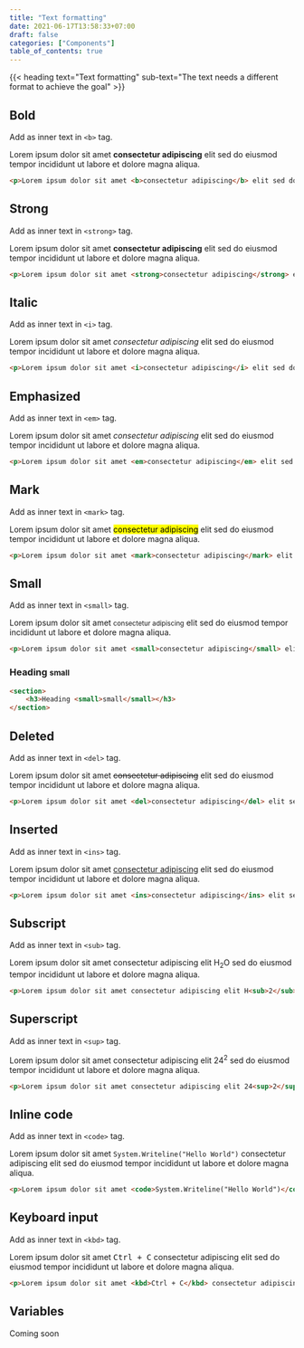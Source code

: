 ```yaml
---
title: "Text formatting"
date: 2021-06-17T13:58:33+07:00
draft: false
categories: ["Components"]
table_of_contents: true
---
```


{{< heading text="Text formatting" sub-text="The text needs a different format to achieve the goal" >}}

## Bold

Add as inner text in `<b>` tag.

<p>Lorem ipsum dolor sit amet <b>consectetur adipiscing</b> elit sed do eiusmod tempor incididunt ut labore et dolore magna aliqua.</p>

``` html
<p>Lorem ipsum dolor sit amet <b>consectetur adipiscing</b> elit sed do eiusmod tempor incididunt ut labore et dolore magna aliqua.</p>
```

## Strong

Add as inner text in `<strong>` tag.

<p>Lorem ipsum dolor sit amet <strong>consectetur adipiscing</strong> elit sed do eiusmod tempor incididunt ut labore et dolore magna aliqua.</p>

``` html
<p>Lorem ipsum dolor sit amet <strong>consectetur adipiscing</strong> elit sed do eiusmod tempor incididunt ut labore et dolore magna aliqua.</p>
```

## Italic

Add as inner text in `<i>` tag.

<p>Lorem ipsum dolor sit amet <i>consectetur adipiscing</i> elit sed do eiusmod tempor incididunt ut labore et dolore magna aliqua.</p>

``` html
<p>Lorem ipsum dolor sit amet <i>consectetur adipiscing</i> elit sed do eiusmod tempor incididunt ut labore et dolore magna aliqua.</p>
```

## Emphasized

Add as inner text in `<em>` tag.

<p>Lorem ipsum dolor sit amet <em>consectetur adipiscing</em> elit sed do eiusmod tempor incididunt ut labore et dolore magna aliqua.</p>

``` html
<p>Lorem ipsum dolor sit amet <em>consectetur adipiscing</em> elit sed do eiusmod tempor incididunt ut labore et dolore magna aliqua.</p>
```

## Mark

Add as inner text in `<mark>` tag.

<p>Lorem ipsum dolor sit amet <mark>consectetur adipiscing</mark> elit sed do eiusmod tempor incididunt ut labore et dolore magna aliqua.</p>

``` html
<p>Lorem ipsum dolor sit amet <mark>consectetur adipiscing</mark> elit sed do eiusmod tempor incididunt ut labore et dolore magna aliqua.</p>
```

## Small

Add as inner text in `<small>` tag.

<p>Lorem ipsum dolor sit amet <small>consectetur adipiscing</small> elit sed do eiusmod tempor incididunt ut labore et dolore magna aliqua.</p>

``` html
<p>Lorem ipsum dolor sit amet <small>consectetur adipiscing</small> elit sed do eiusmod tempor incididunt ut labore et dolore magna aliqua.</p>
```

<section>
    <h3>Heading <small>small</small></h3>
</section>

``` html
<section>
    <h3>Heading <small>small</small></h3>
</section>
```

## Deleted

Add as inner text in `<del>` tag.

<p>Lorem ipsum dolor sit amet <del>consectetur adipiscing</del> elit sed do eiusmod tempor incididunt ut labore et dolore magna aliqua.</p>

``` html
<p>Lorem ipsum dolor sit amet <del>consectetur adipiscing</del> elit sed do eiusmod tempor incididunt ut labore et dolore magna aliqua.</p>
```

## Inserted

Add as inner text in `<ins>` tag.

<p>Lorem ipsum dolor sit amet <ins>consectetur adipiscing</ins> elit sed do eiusmod tempor incididunt ut labore et dolore magna aliqua.</p>

``` html
<p>Lorem ipsum dolor sit amet <ins>consectetur adipiscing</ins> elit sed do eiusmod tempor incididunt ut labore et dolore magna aliqua.</p>
```

## Subscript

Add as inner text in `<sub>` tag.

<p>Lorem ipsum dolor sit amet consectetur adipiscing elit H<sub>2</sub>O sed do eiusmod tempor incididunt ut labore et dolore magna aliqua.</p>

``` html
<p>Lorem ipsum dolor sit amet consectetur adipiscing elit H<sub>2</sub>O sed do eiusmod tempor incididunt ut labore et dolore magna aliqua.</p>
```

## Superscript

Add as inner text in `<sup>` tag.

<p>Lorem ipsum dolor sit amet consectetur adipiscing elit 24<sup>2</sup> sed do eiusmod tempor incididunt ut labore et dolore magna aliqua.</p>

``` html
<p>Lorem ipsum dolor sit amet consectetur adipiscing elit 24<sup>2</sup> sed do eiusmod tempor incididunt ut labore et dolore magna aliqua.</p>
```

## Inline code

Add as inner text in `<code>` tag.

<p>Lorem ipsum dolor sit amet <code>System.Writeline("Hello World")</code> consectetur adipiscing elit sed do eiusmod tempor incididunt ut labore et dolore magna aliqua.</p>

``` html
<p>Lorem ipsum dolor sit amet <code>System.Writeline("Hello World")</code> consectetur adipiscing elit sed do eiusmod tempor incididunt ut labore et dolore magna aliqua.</p>
```

## Keyboard input

Add as inner text in `<kbd>` tag.

<p>Lorem ipsum dolor sit amet <kbd>Ctrl + C</kbd> consectetur adipiscing elit sed do eiusmod tempor incididunt ut labore et dolore magna aliqua.</p>

``` html
<p>Lorem ipsum dolor sit amet <kbd>Ctrl + C</kbd> consectetur adipiscing elit sed do eiusmod tempor incididunt ut labore et dolore magna aliqua.</p>
```

## Variables

Coming soon